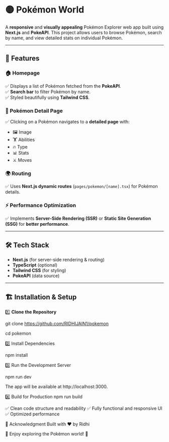 # 🟡 Pokémon World

A **responsive** and **visually appealing** Pokémon Explorer web app built using **Next.js** and **PokeAPI**. This project allows users to browse Pokémon, search by name, and view detailed stats on individual Pokémon.  

---

## 🚀 Features  

### 🏠 Homepage  
✅ Displays a list of Pokémon fetched from the **PokeAPI**.  
✅ **Search bar** to filter Pokémon by name.  
✅ Styled beautifully using **Tailwind CSS**.  

### 📌 Pokémon Detail Page  
✅ Clicking on a Pokémon navigates to a **detailed page** with:  
   - 🖼️ Image  
   - 🏋️ Abilities  
   - 🔥 Type  
   - 📊 Stats  
   - ⚔️ Moves  

### 🌍 Routing  
✅ Uses **Next.js dynamic routes** (`pages/pokemon/[name].tsx`) for Pokémon details.  

### ⚡ Performance Optimization  
✅ Implements **Server-Side Rendering (SSR)** or **Static Site Generation (SSG)** for **better performance**.  

---

## 🛠️ Tech Stack  
- **Next.js** (for server-side rendering & routing)  
- **TypeScript** (optional)  
- **Tailwind CSS** (for styling)  
- **PokeAPI** (data source)  

---

## 🏗️ Installation & Setup  

1️⃣ **Clone the Repository**  

git clone https://github.com/RIDHIJAIN1/pokemon

cd pokemon

2️⃣ Install Dependencies

npm install

3️⃣ Run the Development Server

npm run dev

The app will be available at http://localhost:3000.

4️⃣ Build for Production
npm run build


✅ Clean code structure and readability
✅ Fully functional and responsive UI
✅ Optimized performance


🎉 Acknowledgment
Built with ❤️ by Ridhi

🌟 Enjoy exploring the Pokémon world! 🌟


